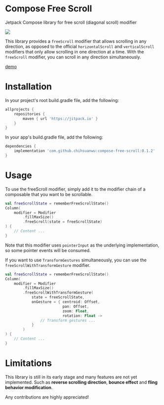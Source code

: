 # Compose Free Scroll

Jetpack Compose library for free scroll (diagonal scroll) modifier

[![](https://jitpack.io/v/chihsuanwu/compose-free-scroll.svg)](https://jitpack.io/#chihsuanwu/compose-free-scroll)

This library provides a `freeScroll` modifier that allows scrolling in any direction, as opposed to the official `horizontalScroll` and `verticalScroll` modifiers that only allow scrolling in one direction at a time. With the `freeScroll` modifier, you can scroll in any direction simultaneously.

[demo](https://user-images.githubusercontent.com/22000682/214777145-a7b2cbdd-c780-47a2-bb5d-c46e2e02b93f.mp4)

# Installation

In your project's root build.gradle file, add the following:

```groovy
allprojects {
    repositories {
        maven { url 'https://jitpack.io' }
    }
}
```

In your app's build.gradle file, add the following:

```groovy
dependencies {
    implementation 'com.github.chihsuanwu:compose-free-scroll:0.1.2'
}
```

# Usage

To use the freeScroll modifier, simply add it to the modifier chain of a composable that you want to be scrollable.

```kotlin
val freeScrollState = rememberFreeScrollState()
Column(
    modifier = Modifier
        .fillMaxSize()
        .freeScroll(state = freeScrollState)
) {
    // Content ...
}
```

Note that this modifier uses `pointerInput` as the underlying implementation, so some
pointer events will be consumed.

If you want to use `TransformGestures` simultaneously, you can use the `freeScrollWithTransformGesture` modifier.

```kotlin
val freeScrollState = rememberFreeScrollState()
Column(
    modifier = Modifier
        .fillMaxSize()
        .freeScrollWithTransformGesture(
            state = freeScrollState,
            onGesture = { centroid: Offset,
                          pan: Offset,
                          zoom: Float,
                          rotation: Float ->
                // Transform gestures ...
            }
        )
) {
    // Content ...
}
```

# Limitations

This library is still in its early stage and many features are not yet implemented.
Such as **reverse scrolling direction**, **bounce effect** and **fling behavior modification**.

Any contributions are highly appreciated!
